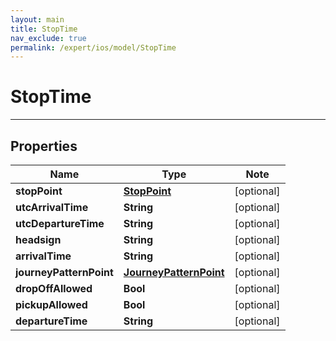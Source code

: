 ```yaml
---
layout: main
title: StopTime
nav_exclude: true
permalink: /expert/ios/model/StopTime
---
```


# StopTime

---

## Properties

Name | Type | Note
---- | ---- | ----
**stopPoint** | [**StopPoint**](StopPoint.md) | [optional] 
**utcArrivalTime** | **String** | [optional] 
**utcDepartureTime** | **String** | [optional] 
**headsign** | **String** | [optional] 
**arrivalTime** | **String** | [optional] 
**journeyPatternPoint** | [**JourneyPatternPoint**](JourneyPatternPoint.md) | [optional] 
**dropOffAllowed** | **Bool** | [optional] 
**pickupAllowed** | **Bool** | [optional] 
**departureTime** | **String** | [optional] 

